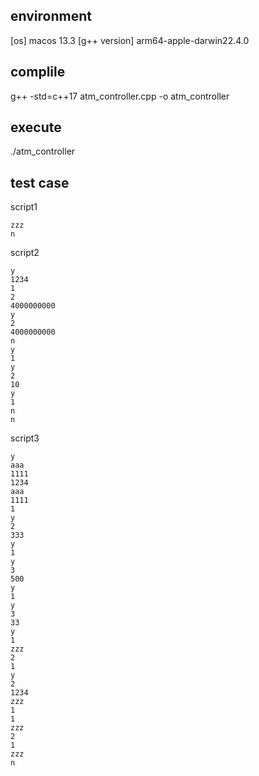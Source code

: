 
## environment
[os] macos 13.3
[g++ version] arm64-apple-darwin22.4.0

## complile
g++ -std=c++17 atm_controller.cpp -o atm_controller

## execute
./atm_controller

## test case
script1
```
zzz
n
```
script2
```
y
1234
1
2
4000000000
y
2
4000000000
n
y
1
y
2
10
y
1
n
n

```
script3
```
y
aaa
1111
1234
aaa
1111
1
y
2
333
y
1
y
3
500
y
1
y
3
33
y
1
zzz
2
1
y
2
1234
zzz
1
1
zzz
2
1
zzz
n
```